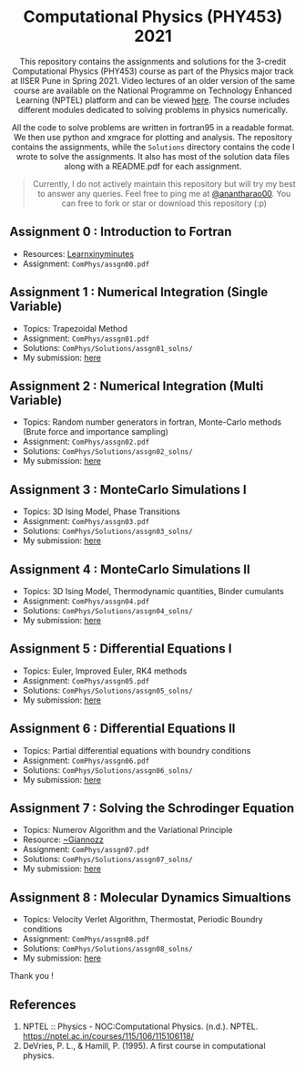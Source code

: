 <div align="center">

# Computational Physics (PHY453) 2021

This repository contains the assignments and solutions for the 3-credit Computational Physics (PHY453) course as part of the Physics major track at IISER Pune in Spring 2021. Video lectures of an older version of the same course are available on the National Programme on Technology Enhanced Learning (NPTEL) platform and can be viewed [here](https://nptel.ac.in/courses/115/106/115106118/). The course includes different modules dedicated to solving problems in physics numerically.

All the code to solve problems are written in fortran95 in a readable format. We then use python and xmgrace for plotting and analysis. The repository contains the assignments, while the `Solutions` directory contains the code I wrote to solve the assignments. It also has most of the solution data files along with a README.pdf for each assignment.


> Currently, I do not actively maintain this repository but will try my best to answer any queries. Feel free to ping me at [@anantharao00](https://twitter.com/anantharao00). You can free to fork or star or download this repository (:p)

</div>

 

## Assignment 0 : Introduction to Fortran
  - Resources: [Learnxinyminutes](https://learnxinyminutes.com/docs/fortran95/)
  - Assignment: `ComPhys/assgn00.pdf`
  
## Assignment 1 : Numerical Integration (Single Variable)
  - Topics: Trapezoidal Method
  - Assignment: `ComPhys/assgn01.pdf`
  - Solutions: `ComPhys/Solutions/assgn01_solns/`
  - My submission: [here](https://github.com/Anantha-Rao12/ComPhys/blob/main/Solutions/assgn01_solns/Assgn01_README.pdf)

## Assignment 2 : Numerical Integration (Multi Variable)
  - Topics: Random number generators in fortran, Monte-Carlo methods (Brute force and importance sampling)
  - Assignment: `ComPhys/assgn02.pdf`
  - Solutions: `ComPhys/Solutions/assgn02_solns/`
  - My submission: [here](https://github.com/Anantha-Rao12/ComPhys/blob/main/Solutions/assgn02_solns/Assgn02_README.pdf)
  
  
## Assignment 3 : MonteCarlo Simulations I
  - Topics: 3D Ising Model, Phase Transitions
  - Assignment: `ComPhys/assgn03.pdf`
  - Solutions: `ComPhys/Solutions/assgn03_solns/`
  - My submission: [here](https://github.com/Anantha-Rao12/ComPhys/blob/main/Solutions/assgn03_solns/Assgn03_README.pdf)
  
  
## Assignment 4 : MonteCarlo Simulations II
  - Topics: 3D Ising Model, Thermodynamic quantities, Binder cumulants
  - Assignment: `ComPhys/assgn04.pdf`
  - Solutions: `ComPhys/Solutions/assgn04_solns/`
  - My submission: [here](https://github.com/Anantha-Rao12/ComPhys/blob/main/Solutions/assgn04_solns/Assgn04_README.pdf)
  
  
## Assignment 5 : Differential Equations I
  - Topics: Euler, Improved Euler, RK4 methods
  - Assignment: `ComPhys/assgn05.pdf`
  - Solutions: `ComPhys/Solutions/assgn05_solns/`
  - My submission: [here](https://github.com/Anantha-Rao12/ComPhys/blob/main/Solutions/assgn05_solns/Assgn05_README.pdf)
  

## Assignment 6 : Differential Equations II
  - Topics: Partial differential equations with boundry conditions
  - Assignment: `ComPhys/assgn06.pdf`
  - Solutions: `ComPhys/Solutions/assgn06_solns/`
  - My submission: [here](https://github.com/Anantha-Rao12/ComPhys/blob/main/Solutions/assgn06_solns/Assgn06_README.pdf)
  
  
## Assignment 7 : Solving the Schrodinger Equation
  - Topics: Numerov Algorithm and the Variational Principle
  - Resource: [~Giannozz](http://www.fisica.uniud.it/~giannozz/Didattica/MQ/mq.html)
  - Assignment: `ComPhys/assgn07.pdf`
  - Solutions: `ComPhys/Solutions/assgn07_solns/`
  - My submission: [here](https://github.com/Anantha-Rao12/ComPhys/blob/main/Solutions/assgn07_solns/Assgn07_README.pdf)
  
  
## Assignment 8 : Molecular Dynamics Simualtions
  - Topics: Velocity Verlet Algorithm, Thermostat, Periodic Boundry conditions
  - Assignment: `ComPhys/assgn08.pdf`
  - Solutions: `ComPhys/Solutions/assgn08_solns/`
  - My submission: [here](https://github.com/Anantha-Rao12/ComPhys/blob/main/Solutions/assgn08_solns/Assgn08_README.pdf)
  

Thank you !  
  
## References

1. NPTEL :: Physics - NOC:Computational Physics. (n.d.). NPTEL. https://nptel.ac.in/courses/115/106/115106118/
2. DeVries, P. L., & Hamill, P. (1995). A first course in computational physics.
